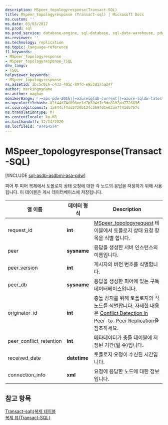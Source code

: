 ```yaml
---
description: MSpeer_topologyresponse(Transact-SQL)
title: MSpeer_topologyresponse (Transact-sql) | Microsoft Docs
ms.custom: ''
ms.date: 03/03/2017
ms.prod: sql
ms.prod_service: database-engine, sql-database, sql-data-warehouse, pdw
ms.reviewer: ''
ms.technology: replication
ms.topic: language-reference
f1_keywords:
- MSpeer_topologyresponse
- MSpeer_topologyresponse_TSQL
dev_langs:
- TSQL
helpviewer_keywords:
- MSpeer_topologyresponse
ms.assetid: 1bc5c0c6-c432-405c-89fd-e953d173a247
author: markingmyname
ms.author: maghan
monikerRange: '>=aps-pdw-2016||=azuresqldb-current||=azure-sqldw-latest||>=sql-server-2016||>=sql-server-linux-2017||=azuresqldb-mi-current'
ms.openlocfilehash: 82f44d74f896ee1d7b394d7e5dc8102aa7726856
ms.sourcegitcommit: 1a544cf4dd2720b124c3697d1e62ae7741db757c
ms.translationtype: MT
ms.contentlocale: ko-KR
ms.lasthandoff: 12/14/2020
ms.locfileid: "97464574"
---
```

# <a name="mspeer_topologyresponse-transact-sql"></a>MSpeer_topologyresponse(Transact-SQL)
[!INCLUDE [sql-asdb-asdbmi-asa-pdw](../../includes/applies-to-version/sql-asdb-asdbmi-asa-pdw.md)]

  피어 투 피어 복제에서 토폴로지 상태 요청에 대한 각 노드의 응답을 저장하기 위해 사용됩니다. 이 테이블은 게시 데이터베이스에 저장됩니다.  
  
|열 이름|데이터 형식|Description|  
|-----------------|---------------|-----------------|  
|request_id|**int**|[MSpeer_topologyrequest](../../relational-databases/system-tables/mspeer-topologyrequest-transact-sql.md) 테이블에서 토폴로지 상태 요청 항목을 식별 합니다.|  
|peer|**sysname**|응답을 생성한 서버 인스턴스의 이름입니다.|  
|peer_version|**int**|게시자의 버전 번호를 식별합니다.|  
|peer_db|**sysname**|응답을 생성한 피어에 있는 구독 데이터베이스입니다.|  
|originator_id|**int**|충돌 감지를 위해 토폴로지의 각 노드를 식별합니다. 자세한 내용은 [Conflict Detection in Peer-to-Peer Replication](../../relational-databases/replication/transactional/peer-to-peer-conflict-detection-in-peer-to-peer-replication.md)을 참조하세요.|  
|peer_conflict_retention|**int**|메타데이터가 충돌 테이블에 저장된 기간(일 수)입니다.|  
|received_date|**datetime**|토폴로지 요청이 수신된 시간입니다.|  
|connection_info|**xml**|요청에 응답한 노드에 대한 정보입니다.|  
  
## <a name="see-also"></a>참고 항목  
 [Transact-sql&#41;&#40;복제 테이블 ](../../relational-databases/system-tables/replication-tables-transact-sql.md)   
 [복제 뷰&#40;Transact-SQL&#41;](../../relational-databases/system-views/replication-views-transact-sql.md)  
  
  
